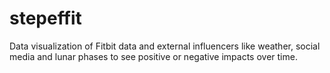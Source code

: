 # stepeffit
Data visualization of Fitbit data and external influencers like weather, social media and lunar phases to see positive or negative impacts over time.
